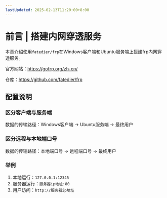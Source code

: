 ```yaml
---
lastUpdated: 2025-02-13T11:20:00+8:00
---
```


# 前言 | 搭建内网穿透服务

本章介绍使用```fatedier/frp```在Windows客户端和Ubuntu服务端上搭建frp内网穿透服务。

官方网站：<https://gofrp.org/zh-cn/>

仓库：<https://github.com/fatedier/frp>

## 配置说明

### 区分客户端与服务端

数据的传输路径：Windows客户端 -> Ubuntu服务端 -> 最终用户

### 区分远程与本地端口号

数据的传输路径：本地端口号 -> 远程端口号 -> 最终用户

### 举例

1. 本地运行：```127.0.0.1:12345```
2. 服务器运行：```服务器ip地址:80```
3. 用户访问：```http://服务器ip地址```
